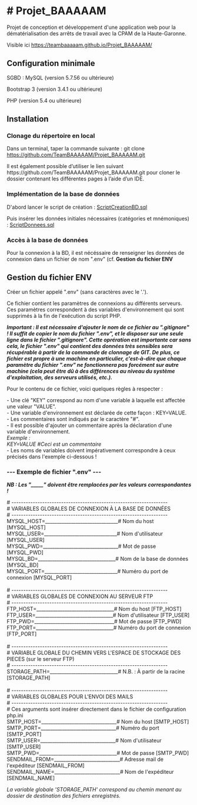 <h1># Projet_BAAAAAM</h1>
Projet de conception et développement d'une application web pour la dématérialisation des arrêts de travail avec la CPAM de la Haute-Garonne.

Visible ici https://teambaaaaam.github.io/Projet_BAAAAAM/
<h2>Configuration minimale</h2>
<p>SGBD : MySQL (version 5.7.56 ou ultérieure)</p>
<p>Bootstrap 3 (version 3.4.1 ou ultérieure)</p>
<p>PHP (version 5.4 ou ultérieure)</p>

<h2>Installation</h2>
  <h3>Clonage du répertoire en local</h3>
<p>Dans un terminal, taper la commande suivante :
  git clone <a href="https://github.com/TeamBAAAAAM/Projet_BAAAAAM.git">https://github.com/TeamBAAAAAM/Projet_BAAAAAM.git</a> 
</p>
<p>Il est également possible d’utiliser le lien suivant https://github.com/TeamBAAAAAM/Projet_BAAAAAM.git pour cloner le dossier contenant les différentes pages à l’aide d’un IDE.</p>

<h3>Implémentation de la base de données</h3>
<p> D'abord lancer le script de création : <a href="bd_cpam/ScriptCreationBD.sql">ScriptCreationBD.sql</a></p>
<p> Puis insérer les données initiales nécessaires (catégories et mnémoniques) : <a href="bd_cpam/ScriptDonnees.sql">ScriptDonnees.sql</a></p>
<h3>Accès à la base de données</h3>
<p>Pour la connexion à la BD, il est nécéssaire de renseigner les données de connexion dans un fichier de nom ".env" (cf. <strong>Gestion du fichier ENV</strong></p>

<h2>Gestion du fichier ENV</h2>
<p>Créer un fichier appelé ".env" (sans caractères avec le '.').</p>
<p>Ce fichier contient les paramètres de connexions au différents serveurs. Ces paramètres correspondent à des variables d'environnement qui sont supprimés à la fin de l'exécution du script PHP.</p>

<p><strong><em>Important : Il est nécessaire d'ajouter le nom de ce fichier au ".gitignore" ! 
Il suffit de copier le nom du fichier ".env", et le disposer sur une seule ligne dans le fichier ".gitignore". 
Cette oprération est importante car sans cela, le fichier ".env" qui contient des données très sensibles sera récupérable à partir de la commande de clonnage de GIT. De plus, ce fichier est propre à une machine en particulier, c'est-à-dire que chaque paramètre du fichier ".env" ne fonctionnera pas forcément sur autre machine (cela peut être dû à des différences au niveau du système d'exploitation, des serveurs utilisés, etc.).</em></strong></p>

<p>Pour le contenu de ce fichier, voici quelques règles à respecter :</p>
<p>
- Une clé "KEY" correspond au nom d'une variable à laquelle est affectée une valeur "VALUE".<br>
- Une variable d'environnement est déclarée de cette façon : KEY=VALUE.<br>
- Les commentaires sont indiqués par le caractère "#".<br>
- Il est possible d'ajouter un commentaire après la déclaration d'une variable d'environnement.<br>
<em>Exemple :<br>KEY=VALUE   #Ceci est un commentaire</em><br>
- Les noms de variables doivent impérativement correspondre à ceux précisés dans l'exemple ci-dessous !<br>
</p>
  
<h3>--- Exemple de fichier ".env" ---</h3>
<p><strong><em>NB : Les "_____" doivent être remplacées par les valeurs correspondantes !</em></strong></p>
<p>
# ------------------------------------------------------------------<br>
#  VARIABLES GLOBALES DE CONNEXION À LA BASE DE DONNÉES<br>
# ------------------------------------------------------------------<br>
MYSQL_HOST=_______________________________# Nom du host [MYSQL_HOST]<br>
MYSQL_USER=_______________________________# Nom d'utilisateur [MYSQL_USER]<br>
MYSQL_PWD=________________________________# Mot de passe [MYSQL_PWD]<br>
MYSQL_BD=_________________________________# Nom de la base de données [MYSQL_BD]<br>
MYSQL_PORT=_______________________________# Numéro du port de connexion [MYSQL_PORT]<br>
<br>
# ------------------------------------------------------------------<br>
# 	VARIABLES GLOBALES DE CONNEXION AU SERVEUR FTP<br>
# ------------------------------------------------------------------<br>
FTP_HOST=_________________________________# Nom du host [FTP_HOST]<br>
FTP_USER=_________________________________# Nom d'utilisateur [FTP_USER]<br>
FTP_PWD=__________________________________# Mot de passe [FTP_PWD]<br>
FTP_PORT=_________________________________# Numéro du port de connexion [FTP_PORT]<br>
<br>
# ------------------------------------------------------------------<br>
# 	VARIABLE GLOBALE DU CHEMIN VERS L'ESPACE DE STOCKAGE DES PIECES (sur le serveur FTP)<br>
# ------------------------------------------------------------------<br>
STORAGE_PATH=_____________________________# N.B. : À partir de la racine [STORAGE_PATH]<br>
<br>
# ------------------------------------------------------------------<br>
# 	VARIABLES GLOBALES POUR L'ENVOI DES MAILS<br>
# ------------------------------------------------------------------<br>
# Ces arguments sont insérer directement dans le fichier de configuration php.ini<br>
SMTP_HOST=________________________________# Nom du host [SMTP_HOST]<br>
SMTP_PORT=________________________________# Numéro du port [SMTP_PORT]<br>
SMTP_USER=________________________________# Nom d'utilisateur [SMTP_USER]<br>
SMTP_PWD=_________________________________# Mot de passe [SMTP_PWD]<br>
SENDMAIL_FROM=____________________________# Adresse mail de l'expéditeur [SENDMAIL_FROM]<br>
SENDMAIL_NAME=____________________________# Nom de l'expéditeur [SENDMAIL_NAME]<br>
</p>
<p><em>La variable globale 'STORAGE_PATH' correspond au chemin menant au dossier de destination des fichiers enregistrés.</em></p>
